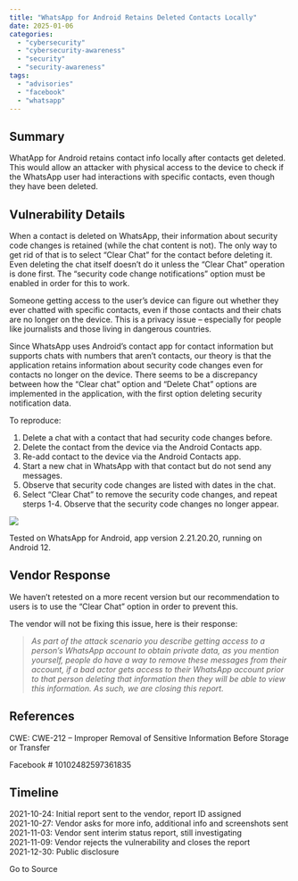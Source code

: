 ```yaml
---
title: "WhatsApp for Android Retains Deleted Contacts Locally"
date: 2025-01-06
categories: 
  - "cybersecurity"
  - "cybersecurity-awareness"
  - "security"
  - "security-awareness"
tags: 
  - "advisories"
  - "facebook"
  - "whatsapp"
---
```


## Summary

WhatApp for Android retains contact info locally after contacts get deleted. This would allow an attacker with physical access to the device to check if the WhatsApp user had interactions with specific contacts, even though they have been deleted.

## Vulnerability Details

When a contact is deleted on WhatsApp, their information about security code changes is retained (while the chat content is not). The only way to get rid of that is to select “Clear Chat” for the contact before deleting it. Even deleting the chat itself doesn’t do it unless the “Clear Chat” operation is done first. The “security code change notifications” option must be enabled in order for this to work.  
  
Someone getting access to the user’s device can figure out whether they ever chatted with specific contacts, even if those contacts and their chats are no longer on the device. This is a privacy issue – especially for people like journalists and those living in dangerous countries.

Since WhatsApp uses Android’s contact app for contact information but supports chats with numbers that aren’t contacts, our theory is that the application retains information about security code changes even for contacts no longer on the device. There seems to be a discrepancy between how the “Clear chat” option and “Delete Chat” options are implemented in the application, with the first option deleting security notification data.

To reproduce:

1. Delete a chat with a contact that had security code changes before.
2. Delete the contact from the device via the Android Contacts app.
3. Re-add contact to the device via the Android Contacts app.
4. Start a new chat in WhatsApp with that contact but do not send any messages.
5. Observe that security code changes are listed with dates in the chat.
6. Select “Clear Chat” to remove the security code changes, and repeat sterps 1-4. Observe that the security code changes no longer appear.

![](https://wwws.nightwatchcybersecurity.com/wp-content/uploads/2021/12/screen-shot-2021-12-30-at-4.13.16-pm.png?w=612)

Tested on WhatsApp for Android, app version 2.21.20.20, running on Android 12.

## Vendor Response

We haven’t retested on a more recent version but our recommendation to users is to use the “Clear Chat” option in order to prevent this.

The vendor will not be fixing this issue, here is their response:

> _As part of the attack scenario you describe getting access to a person’s WhatsApp account to obtain private data, as you mention yourself, people do have a way to remove these messages from their account, if a bad actor gets access to their WhatsApp account prior to that person deleting that information then they will be able to view this information. As such, we are closing this report._

## References

CWE: CWE-212 – Improper Removal of Sensitive Information Before Storage or Transfer

Facebook # 10102482597361835

## Timeline

2021-10-24: Initial report sent to the vendor, report ID assigned  
2021-10-27: Vendor asks for more info, additional info and screenshots sent  
2021-11-03: Vendor sent interim status report, still investigating  
2021-11-09: Vendor rejects the vulnerability and closes the report  
2021-12-30: Public disclosure  

Go to Source
